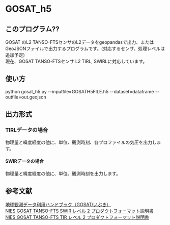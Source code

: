 # GOSAT_h5

## このプログラム??
GOSAT のL2 TANSO-FTSセンサのL2データをgeopandasで出力、またはGeoJSONファイルで出力するプログラムです。(対応するセンサ、処理レベルは追加予定)  
現在、GOSAT TANSO-FTSセンサ L2 TIRL, SWIRLに対応しています。

## 使い方
python gosat_h5.py --inputfile=GOSATH5FILE.h5 --dataset=dataframe --outfile=out.geojson

## 出力形式  
### TIRLデータの場合
物理量と緯度経度の他に、単位、観測時刻、各プロファイルの気圧を出力します。
#### SWIRデータの場合  
物理量と緯度経度の他に、単位、観測時刻を出力します。  

## 参考文献  
[地球観測データ利用ハンドブック（GOSAT/いぶき）](https://data2.gosat.nies.go.jp/doc/GOSAT_HB_J_1stEdition_for_HP.pdf)  
[NIES GOSAT TANSO-FTS SWIR レベル 2 プロダクトフォーマット説明書](https://data2.gosat.nies.go.jp/doc/documents/GOSAT_ProductDescription_21_FTSSWIRL2_V3.10_ja.pdf)  
[NIES GOSAT TANSO-FTS TIR レベル 2 プロダクトフォーマット説明書](https://data2.gosat.nies.go.jp/GosatDataArchiveService/doc/GU/GOSAT_ProductDescription_22_FTSTIRL2_V2.31_ja.pdf)
